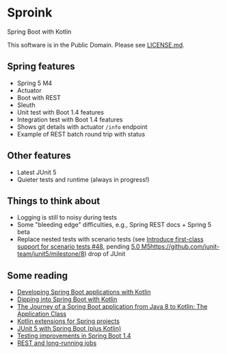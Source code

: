 # Sproink

Spring Boot with Kotlin

This software is in the Public Domain.  Please see [LICENSE.md](LICENSE.md).

## Spring features

* Spring 5 M4
* Actuator
* Boot with REST
* Sleuth
* Unit test with Boot 1.4 features
* Integration test with Boot 1.4 features
* Shows git details with actuator `/info` endpoint
* Example of REST batch round trip with status

## Other features

* Latest JUnit 5
* Quieter tests and runtime (always in progress!)

## Things to think about

* Logging is still to noisy during tests
* Some "bleeding edge" difficulties, e.g., Spring REST docs + Spring 5 beta
* Replace nested tests with scenario tests (see [Introduce first-class support for scenario tests #48](https://github.com/junit-team/junit5/issues/48), pending [5.0 M5](https://github.com/junit-team/junit5/milestone/8)https://github.com/junit-team/junit5/milestone/8) drop of JUnit

## Some reading

* [Developing Spring Boot applications with Kotlin](https://spring.io/blog/2016/02/15/developing-spring-boot-applications-with-kotlin)
* [Dipping into Spring Boot with Kotlin](https://medium.com/@mchlstckl/dipping-into-spring-boot-with-kotlin-31881edd13c2#.h26gsle9y)
* [The Journey of a Spring Boot application from Java 8 to Kotlin: The Application Class](http://engineering.pivotal.io/post/spring-boot-application-with-kotlin/)
* [Kotlin extensions for Spring projects](https://github.com/sdeleuze/spring-kotlin)
* [JUnit 5 with Spring Boot (plus Kotlin)](https://objectpartners.com/2016/07/26/junit-5-with-spring-boot-plus-kotlin/)
* [Testing improvements in Spring Boot 1.4](https://spring.io/blog/2016/04/15/testing-improvements-in-spring-boot-1-4)
* [REST and long-running jobs](http://farazdagi.com/blog/2014/rest-long-running-jobs/)
